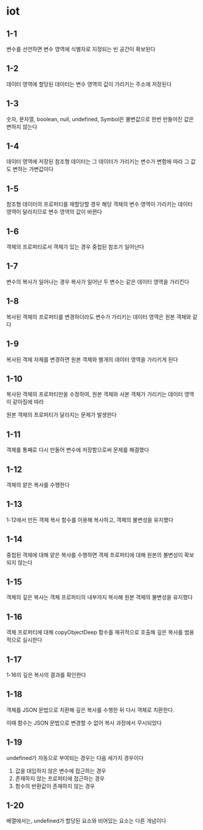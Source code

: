 # iot

## 1-1

변수를 선언하면 변수 영역에 식별자로 지정되는 빈 공간이 확보된다

## 1-2

데이터 영역에 할당된 데이터는 변수 영역의 값이 가리키는 주소에 저장된다

## 1-3

숫자, 문자열, boolean, null, undefined, Symbol은 불변값으로 한번 만들어진 값은 변하지 않는다

## 1-4

데이터 영역에 저장된 참조형 데이터는 그 데이터가 가리키는 변수가 변함에 따라 그 값도 변하는 가변값이다

## 1-5

참조형 데이터의 프로퍼티를 재할당할 경우 해당 객체의 변수 영역이 가리키는 데이터 영역이 달라지므로 변수 영역의 값이 바뀐다

## 1-6

객체의 프로퍼티로서 객체가 있는 경우 중첩된 참조가 일어난다

## 1-7

변수의 복사가 일어나는 경우 복사가 일어난 두 변수는 같은 데이터 영역을 가리킨다

## 1-8

복사된 객체의 프로퍼티를 변경하더라도 변수가 가리키는 데이터 영역은 원본 객체와 같다 

## 1-9

복사된 객체 자체를 변경하면 원본 객체와 별개의 데이터 영역을 가리키게 된다

## 1-10

복사된 객체의 프로퍼티만을 수정하여, 원본 객체와 사본 객체가 가리키는 데이터 영역이 같아짐에 따라

원본 객체의 프로퍼티가 달라지는 문제가 발생한다

## 1-11

객체를 통째로 다시 만들어 변수에 저장함으로써 문제를 해결했다

## 1-12

객체의 얕은 복사를 수행한다

## 1-13

1-12에서 만든 객체 복사 함수를 이용해 복사하고, 객체의 불변성을 유지했다

## 1-14

중첩된 객체에 대해 얕은 복사를 수행하면 객체 프로퍼티에 대해 원본의 불변성이 확보되지 않는다

## 1-15

객체의 깊은 복사는 객체 프로퍼티의 내부까지 복사해 원본 객체의 불변성을 유지했다

## 1-16

객체 프로퍼티에 대해 copyObjectDeep 함수를 재귀적으로 호출해 깊은 복사를 범용적으로 실시한다

## 1-17

1-16의 깊은 복사의 결과를 확인한다

## 1-18

객체를 JSON 문법으로 치환해 깊은 복사를 수행한 뒤 다시 객체로 치환한다. 

이때 함수는 JSON 문법으로 변경할 수 없어 복사 과정에서 무시되었다

## 1-19

undefined가 자동으로 부여되는 경우는 다음 세가지 경우이다

1. 값을 대입하지 않은 변수에 접근하는 경우
2. 존재하지 않는 프로퍼티에 접근하는 경우
3. 함수의 반환값이 존재하지 않는 경우

## 1-20

배열에서는, undefined가 할당된 요소와 비어있는 요소는 다른 개념이다

